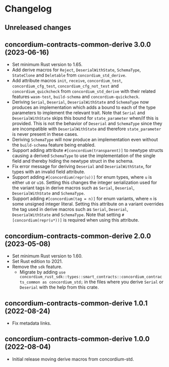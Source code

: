 # Changelog

## Unreleased changes

## concordium-contracts-common-derive 3.0.0 (2023-06-16)

- Set minimum Rust version to 1.65.
- Add derive macros for `Reject`, `DeserialWithState`, `SchemaType`, `StateClone` and `Deletable` from `concordium_std_derive`.
- Add attribute macros `init`, `receive`, `concordium_test`, `concordium_cfg_test`, `concordium_cfg_not_test` and `concordium_quickcheck` from `concordium_std_derive` with their related features `wasm-test`, `build-schema` and `concordium-quickcheck`.
- Deriving `Serial`, `Deserial`, `DeserialWithState` and `SchemaType` now produces an implementation which adds a bound to each of the type parameters to implement the relevant trait.
  Note that `Serial` and `DeserialWithState` skips this bound for `state_parameter` when/if this is provided. This is not the behavior of `Deserial` and `SchemaType` since they are incompatible with `DeserialWithState` and therefore `state_parameter` is never present in these cases.
- Deriving `SchemaType` will now produce an implementation even without the `build-schema` feature being enabled.
- Support adding attribute `#[concordium(transparent)]` to newtype structs causing a derived `SchemaType` to use the implementation of the single field and thereby hiding the newtype struct in the schema.
- Fix error message for deriving `Deserial` and `DeserialWithState`, for types with an invalid field attribute.
- Support adding `#[concordium(repr(u))]` for enum types, where `u` is either `u8` or `u16`. Setting this changes the integer serialization used for the variant tags in derive macros such as  `Serial`, `Deserial`, `DeserialWithState` and `SchemaType`.
- Support adding `#[concordium(tag = n)]` for enum variants, where `n` is some unsigned integer literal. Setting this attribute on a variant overrides the tag used in derive macros such as `Serial`, `Deserial`, `DeserialWithState` and `SchemaType`. Note that setting `#[concordium(repr(u*))]` is required when using this attribute.

## concordium-contracts-common-derive 2.0.0 (2023-05-08)

- Set minimum Rust version to 1.60.
- Set Rust edition to 2021.
- Remove the `sdk` feature.
  - Migrate by adding `use concordium_rust_sdk::types::smart_contracts::concordium_contracts_common as concordium_std;`
    in the files where you derive `Serial` or `Deserial` with the help from this crate.

## concordium-contracts-common-derive 1.0.1 (2022-08-24)

- Fix metadata links.

## concordium-contracts-common-derive 1.0.0 (2022-08-04)

- Initial release moving derive macros from concordium-std.

